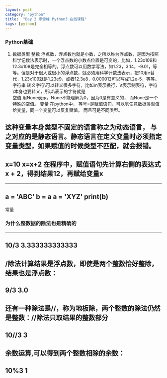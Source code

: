 ```yaml
---
layout: post
category: "python"
title:  "Day 2 廖雪峰 Python3 在线课程"
tags: [python]
---
```

### Python基础
1. 数据类型
整数
浮点数，浮点数也就是小数，之所以称为浮点数，是因为按照科学记数法表示时，一个浮点数的小数点位置是可变的，比如，1.23x109和12.3x108是完全相等的。浮点数可以用数学写法，如1.23，3.14，-9.01，等等。但是对于很大或很小的浮点数，就必须用科学计数法表示，把10用e替代，1.23x109就是1.23e9，或者12.3e8，0.000012可以写成1.2e-5，等等。
字符串
转义字符\可以转义很多字符，比如\n表示换行，\t表示制表符，字符\本身也要转义，所以\\表示的字符就是\
空值
用None表示。None不能理解为0，因为0是有意义的， 而None是一个特殊的空值。
变量
在python中， 等号=是赋值语句，可以氢任意数据类型值给变量，同一个变量可以反复赋值， 而且可是不同类型。

这种变量本身类型不固定的语言称之为动态语言， 与之对应的是静态语言。静态语言在定义变量时必须指定变量类型，如果赋值的时候类型不匹配，就会报错。
---
x=10
x=x+2
在程序中，赋值语句先计算右侧的表达式x + 2，得到结果12，再赋给变量x
---
---
a = 'ABC'
b = a
a = 'XYZ'
print(b)
---
常量
### 为什么整数据的除法也是精确的
---
10/3
3.333333333333
---
/除法计算结果是浮点数，即使是两个整数恰好整除，结果也是浮点数：
---
9/3
3.0
---
还有一种除法是//，称为地板除，两个整数的除法仍然是整数：//除法只取结果的整数部分
---
10//3
3
---
余数运算,可以得到两个整数相除的余数：
---
10%3
1
---

